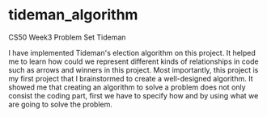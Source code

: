 # tideman_algorithm
CS50 Week3 Problem Set Tideman


I have implemented Tideman's election algorithm on this project. It helped me to learn how could we represent different kinds of relationships in code such as arrows and winners in this project. Most importantly, this project is my first project that I brainstormed to create a well-designed algorithm. It showed me that creating an algorithm to solve a problem does not only consist the coding part, first we have to specify how and by using what we are going to solve the problem.
